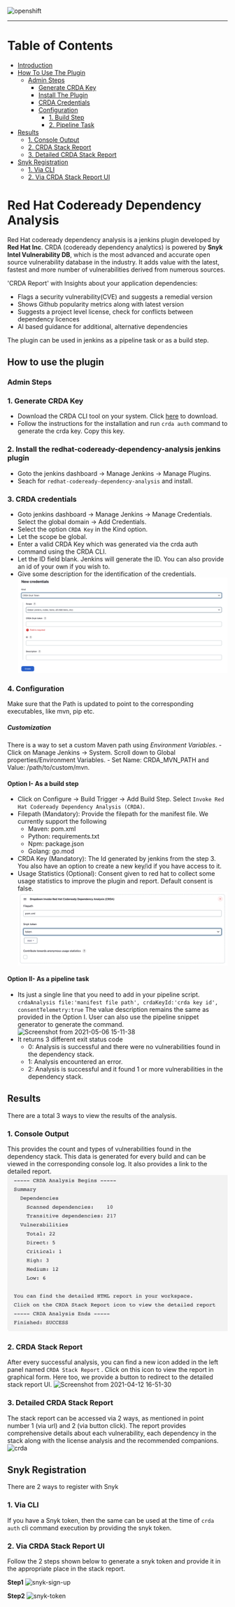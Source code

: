 ![openshift](https://user-images.githubusercontent.com/37098367/114392384-522d8480-9bb6-11eb-8cd8-cdc6191f6a79.png)
***

# Table of Contents
- [Introduction](#red-hat-codeready-dependency-analysis)
- [How To Use The Plugin](#how-to-use-the-plugin)
  - [Admin Steps](#admin-steps)
    - [Generate CRDA Key](#1-generate-crda-key)
    - [Install The Plugin](#2-install-the-redhat-codeready-dependency-analysis-jenkins-plugin)
    - [CRDA Credentials](#3-crda-credentials)
    - [Configuration](#4-configuration)
      - [1. Build Step](#option-i--as-a-build-step)
      - [2. Pipeline Task](#option-ii--as-a-pipeline-task)
- [Results](#results)
  - [1. Console Output](#1-console-output)
  - [2. CRDA Stack Report](#2-crda-stack-report)
  - [3. Detailed CRDA Stack Report](#3-detailed-crda-stack-report)
- [Snyk Registration](#snyk-registration)
  - [1. Via CLI](#1-via-cli)
  - [2. Via CRDA Stack Report UI](#2-via-crda-stack-report-ui)

# Red Hat Codeready Dependency Analysis
Red Hat codeready dependency analysis is a jenkins plugin developed by **Red Hat Inc**. CRDA (codeready dependency analytics) is powered by **Snyk Intel Vulnerability DB**, which is the most advanced and accurate open source vulnerability database in the industry. It adds value with the latest, fastest and more number of vulnerabilities derived from numerous sources.

'CRDA Report' with Insights about your application dependencies:
- Flags a security vulnerability(CVE) and suggests a remedial version
- Shows Github popularity metrics along with latest version
- Suggests a project level license, check for conflicts between dependency licences
- AI based guidance for additional, alternative dependencies

The plugin can be used in jenkins as a pipeline task or as a build step.

## How to use the plugin
### Admin Steps
### 1. Generate CRDA Key
- Download the CRDA CLI tool on your system. Click [here](https://github.com/fabric8-analytics/cli-tools/releases "here") to download.
- Follow the instructions for the installation and run `crda auth` command to generate the crda key. Copy this key.

### 2. Install the redhat-codeready-dependency-analysis jenkins plugin
- Goto the jenkins dashboard -> Manage Jenkins -> Manage Plugins.
- Seach for `redhat-codeready-dependency-analysis` and install.

### 3. CRDA credentials
- Goto jenkins dashboard -> Manage Jenkins -> Manage Credentials. Select the global domain -> Add Credentials.
- Select the option `CRDA Key` in the Kind option.
- Let the scope be global.
- Enter a valid CRDA Key which was generated via the crda auth command using the CRDA CLI.
- Let the ID field blank. Jenkins will generate the ID. You can also provide an id of your own if you wish to.
- Give some description for the identification of the credentials.
![](./images/credentialsScreen.png)

### 4. Configuration
Make sure that the Path is updated to point to the corresponding executables, like mvn, pip etc.
<h5>Customization</h5>
<p>
There is a way to set a custom Maven path using <em>Environment Variables</em>. 
- Click on Manage Jenkins -> System. Scroll down to Global properties/Environment Variables.
- Set Name: CRDA_MVN_PATH and Value: /path/to/custom/mvn.

#### Option I- As a build step
- Click on Configure -> Build Trigger -> Add Build Step. Select `Invoke Red Hat Codeready Dependency Analysis (CRDA)`.
- Filepath (Mandatory): Provide the filepath for the manifest file. We currently support the following
	- Maven: pom.xml
	- Python: requirements.txt
	- Npm: package.json
	- Golang: go.mod
- CRDA Key (Mandatory): The Id generated by jenkins from the step 3. You also have an option to create a new key/id if you have access to it.
- Usage Statistics (Optional): Consent given to red hat to collect some usage statistics to improve the plugin and report. Default consent is false.
![](./images/configOption1.png)
  
#### Option II- As a pipeline task
- Its just a single line that you need to add in your pipeline script.
`crdaAnalysis file:'manifest file path', crdaKeyId:'crda key id', consentTelemetry:true`
The value description remains the same as provided in the Option I.
User can also use the pipeline snippet generator to generate the command.
![Screenshot from 2021-05-06 15-11-38](https://user-images.githubusercontent.com/37098367/117278019-0355d080-ae7e-11eb-9eb1-92f7b6dd256e.png)
- It returns 3 different exit status code
	- 0: Analysis is successful and there were no vulnerabilities found in the dependency stack.
	- 1: Analysis encountered an error.
	- 2: Analysis is successful and it found 1 or more vulnerabilities in the dependency stack.

## Results
There are a total 3 ways to view the results of the analysis.
### 1. Console Output
This provides the count and types of vulnerabilities found in the dependency stack. This data is generated for every build and can be viewed in the corresponding console log. It also provides a link to the detailed report.
![](./images/consoleOutput.png)

### 2. CRDA Stack Report
After every successful analysis, you can find a new icon added in the left panel named
`CRDA Stack Report` . Click on this icon to view the report in graphical form. Here too, we provide a button to redirect to the detailed stack report UI.
![Screenshot from 2021-04-12 16-51-30](https://user-images.githubusercontent.com/37098367/114390156-83588580-9bb3-11eb-8b3c-7f82e48a5747.png)

### 3. Detailed CRDA Stack Report
The stack report can be accessed via 2 ways, as mentioned in point number 1 (via url) and 2 (via button click). The report provides comprehensive details about each vulnerability, each dependency in the stack along with the license analysis and the recommended companions.
![crda](https://user-images.githubusercontent.com/37098367/114390401-d6cad380-9bb3-11eb-823d-bd4111ed3fbe.gif)

## Snyk Registration
There are 2 ways to register with Snyk
### 1. Via CLI
If you have a Snyk token, then the same can be used at the time of `crda auth` cli command execution by providing the snyk token.

### 2. Via CRDA Stack Report UI
Follow the 2 steps shown below to generate a snyk token and provide it in the appropriate place in the stack report.

**Step1**
![snyk-sign-up](https://user-images.githubusercontent.com/37098367/114044101-86e2c880-98a4-11eb-83db-5e1e07bbae15.gif)

**Step2**
![snyk-token](https://user-images.githubusercontent.com/37098367/114044134-8f3b0380-98a4-11eb-84c0-70809a3cccc3.gif)

